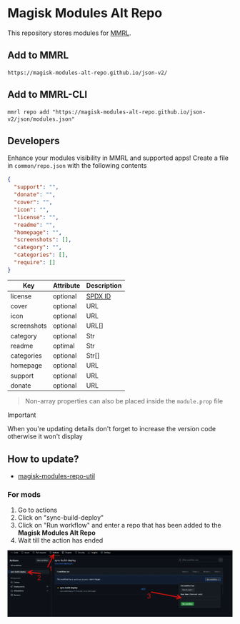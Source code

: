 # Magisk Modules Alt Repo

This repository stores modules for [MMRL](https://github.com/DerGoogler/MMRL).

## Add to MMRL

```
https://magisk-modules-alt-repo.github.io/json-v2/
```

## Add to MMRL-CLI

```shell
mmrl repo add "https://magisk-modules-alt-repo.github.io/json-v2/json/modules.json"
```

## Developers

Enhance your modules visibility in MMRL and supported apps! Create a file in `common/repo.json` with the following contents

```json
{
  "support": "",
  "donate": "",
  "cover": "",
  "icon": "",
  "license": "",
  "readme": "",
  "homepage": "",
  "screenshots": [],
  "category": "",
  "categories": [],
  "require": []
}
```

| Key           | Attribute | Description                             |
|---------------|-----------|-----------------------------------------|
| license       | optional  | [SPDX ID](https://spdx.org/licenses/)   |
| cover         | optional  | URL                                     |
| icon          | optional  | URL                                     |
| screenshots   | optional  | URL[]                                   |
| category      | optional  | Str                                     |
| readme        | optimal   | Str                                     |
| categories    | optional  | Str[]                                   |
| homepage      | optional  | URL                                     |
| support       | optional  | URL                                     |
| donate        | optional  | URL                                     |

> Non-array properties can also be placed inside the `module.prop` file

> [!IMPORTANT]
> When you're updating details don't forget to increase the version code otherwise it won't display

## How to update?

- [magisk-modules-repo-util](https://github.com/Googlers-Repo/magisk-modules-repo-util.git)

### For mods

1. Go to actions
2. Click on "sync-build-deploy"
3. Click on "Run workflow" and enter a repo that has been added to the **Magisk Modules Alt Repo**
4. Wait till the action has ended

![](assets/adding-guide.png)
